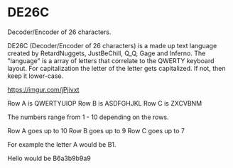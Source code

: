 # DE26C
Decoder/Encoder of 26 characters.


DE26C (Decoder/Encoder of 26 characters) is a made up text language created by RetardNuggets, JustBeChill, Q_Q, Gage and Inferno. 
The "language" is a array of letters that correlate to the QWERTY keyboard layout. For capitalization the letter of the letter gets capitalized. If not, then keep it lower-case.

https://imgur.com/jPjivxt

Row A is QWERTYUIOP
Row B is ASDFGHJKL
Row C is ZXCVBNM

The numbers range from 1 - 10 depending on the rows.
 
Row A goes up to 10
Row B goes up to 9 
Row C goes up to 7

For example the letter A would be B1.

Hello would be B6a3b9b9a9

